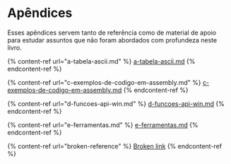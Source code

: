 # Apêndices

Esses apêndices servem tanto de referência como de material de apoio para estudar assuntos que não foram abordados com profundeza neste livro.

{% content-ref url="a-tabela-ascii.md" %}
[a-tabela-ascii.md](a-tabela-ascii.md)
{% endcontent-ref %}

{% content-ref url="c-exemplos-de-codigo-em-assembly.md" %}
[c-exemplos-de-codigo-em-assembly.md](c-exemplos-de-codigo-em-assembly.md)
{% endcontent-ref %}

{% content-ref url="d-funcoes-api-win.md" %}
[d-funcoes-api-win.md](d-funcoes-api-win.md)
{% endcontent-ref %}

{% content-ref url="e-ferramentas.md" %}
[e-ferramentas.md](e-ferramentas.md)
{% endcontent-ref %}

{% content-ref url="broken-reference" %}
[Broken link](broken-reference)
{% endcontent-ref %}
